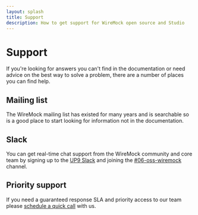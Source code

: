 ```yaml
---
layout: splash
title: Support
description: How to get support for WireMock open source and Studio
---
```


# Support

If you're looking for answers you can't find in the documentation or need advice on the best way to solve a problem, there are a number of places you can find help.

## Mailing list

The WireMock mailing list has existed for many years and is searchable so is a good place to start looking for information not in the documentation.

## Slack

You can get real-time chat support from the WireMock community and core team by signing up to the [UP9 Slack](https://up9.com/slack) and joining the [#06-oss-wiremock](https://up9.slack.com/archives/C02V3EGV3U3) channel.

## Priority support

If you need a guaranteed response SLA and priority access to our team please [schedule a quick call](https://calendly.com/d/cmw-d8b-hmq/nick-tom-at-mocklab) with us.
